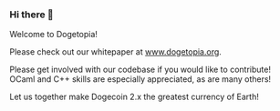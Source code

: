 ### Hi there 👋

Welcome to Dogetopia!

Please check out our whitepaper at www.dogetopia.org.

Please get involved with our codebase if you would like to contribute! OCaml and C++ skills are especially appreciated, as are many others!

Let us together make Dogecoin 2.x the greatest currency of Earth!
<!--
**dogetopia/dogetopia** is a ✨ _special_ ✨ repository because its `README.md` (this file) appears on your GitHub profile.

Here are some ideas to get you started:

- 🔭 I’m currently working on ...
- 🌱 I’m currently learning ...
- 👯 I’m looking to collaborate on ...
- 🤔 I’m looking for help with ...
- 💬 Ask me about ...
- 📫 How to reach me: ...
- 😄 Pronouns: ...
- ⚡ Fun fact: ...
-->
